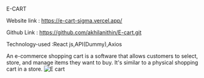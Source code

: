 E-CART

Website link   : https://e-cart-sigma.vercel.app/

Github Link   :  https://github.com/akhilanithin/E-cart.git

Technology-used :React js,API(Dummy),Axios

An e-commerce shopping cart is a software that allows customers to select, store, and manage items they want to buy. It's similar to a physical shopping cart in a store.
![E cart](https://github.com/akhilanithin/E-cart/assets/122517142/f115b44c-db28-4997-9ae5-f834f2a7aaf1)





	
